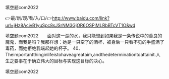 填空题com2022

👉最/新/观/看/入/口/👉http://www.baidu.com/link?url=jHz8AcivB1yuSpc8sJSrNM3GjOR6OSPiMLRbBTcVT1O&wd

填空题com2022　　面对这一湖的水，我只能想到如果我是一条传说中的善良的魔鬼，而我是吗？我那样想：她是一只空了的酒杯，被身后一只看不见的手盛满了毒药，而她拒绝我端起她的杯子。
	40、Theimportantthinginlifeistohaveagreataim,andthedeterminationtoattainit.人生之要事在于确立伟大的目标与实现这目标的决心。


填空题com2022
